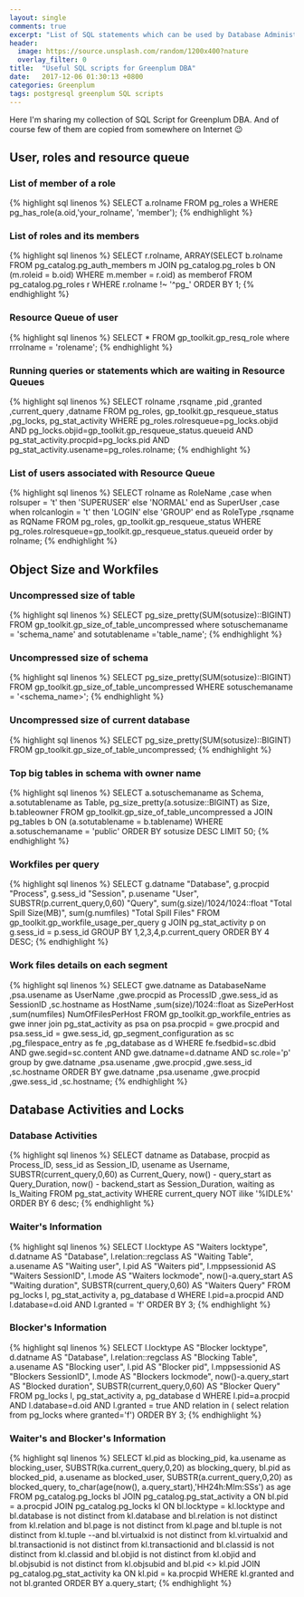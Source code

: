 ```yaml
---
layout: single
comments: true
excerpt: "List of SQL statements which can be used by Database Administrators in day to day life"
header:
  image: https://source.unsplash.com/random/1200x400?nature
  overlay_filter: 0
title:  "Useful SQL scripts for Greenplum DBA"
date:   2017-12-06 01:30:13 +0800
categories: Greenplum
tags: postgresql greenplum SQL scripts
---
```


Here I'm sharing my collection of SQL Script for Greenplum DBA. And of course few of them are copied from somewhere on Internet :wink:

## User, roles and resource queue

### List of member of a role

{% highlight sql linenos %}
SELECT a.rolname
FROM pg_roles a
WHERE pg_has_role(a.oid,'your_rolname', 'member');
{% endhighlight %}


### List of roles and its members

{% highlight sql linenos %}
SELECT r.rolname,
	ARRAY(SELECT b.rolname
	FROM pg_catalog.pg_auth_members m
	JOIN pg_catalog.pg_roles b ON (m.roleid = b.oid)
	WHERE m.member = r.oid) as memberof
FROM pg_catalog.pg_roles r
WHERE r.rolname !~ '^pg_'
ORDER BY 1;
{% endhighlight %}


### Resource Queue of user

{% highlight sql linenos %}
SELECT *
	FROM gp_toolkit.gp_resq_role
	where rrrolname = 'rolename';
{% endhighlight %}


### Running queries or statements which are waiting in Resource Queues

{% highlight sql linenos %}
SELECT
	rolname
	,rsqname
	,pid
	,granted
	,current_query
	,datname
FROM pg_roles, gp_toolkit.gp_resqueue_status
,pg_locks, pg_stat_activity
WHERE pg_roles.rolresqueue=pg_locks.objid
	AND pg_locks.objid=gp_toolkit.gp_resqueue_status.queueid
	AND pg_stat_activity.procpid=pg_locks.pid
	AND pg_stat_activity.usename=pg_roles.rolname;
{% endhighlight %}



### List of users associated with Resource Queue

{% highlight sql linenos %}
SELECT rolname as RoleName
,case
	when rolsuper = 't' then
		'SUPERUSER'
	else
		'NORMAL'
	end as SuperUser
,case
	when rolcanlogin = 't' then
		'LOGIN'
	else
		'GROUP'
end as RoleType
,rsqname as RQName
FROM pg_roles, gp_toolkit.gp_resqueue_status
WHERE pg_roles.rolresqueue=gp_toolkit.gp_resqueue_status.queueid
order by rolname;
{% endhighlight %}


## Object Size and Workfiles

### Uncompressed size of table

{% highlight sql linenos %}
SELECT
	pg_size_pretty(SUM(sotusize)::BIGINT)
FROM gp_toolkit.gp_size_of_table_uncompressed where sotuschemaname = 'schema_name'  and sotutablename ='table_name';
{% endhighlight %}


### Uncompressed size of schema

{% highlight sql linenos %}
SELECT pg_size_pretty(SUM(sotusize)::BIGINT)
FROM gp_toolkit.gp_size_of_table_uncompressed
WHERE sotuschemaname = '<schema_name>';
{% endhighlight %}


### Uncompressed size of current database

{% highlight sql linenos %}
SELECT
	pg_size_pretty(SUM(sotusize)::BIGINT)
FROM gp_toolkit.gp_size_of_table_uncompressed;
{% endhighlight %}


### Top big tables in schema with owner name

{% highlight sql linenos %}
SELECT
	a.sotuschemaname as Schema,
	a.sotutablename as Table,
	pg_size_pretty(a.sotusize::BIGINT) as Size,
	b.tableowner
FROM gp_toolkit.gp_size_of_table_uncompressed a
JOIN pg_tables b ON (a.sotutablename = b.tablename)
WHERE a.sotuschemaname = 'public'
ORDER BY sotusize DESC
LIMIT 50;
{% endhighlight %}


### Workfiles per query

{% highlight sql linenos %}
SELECT
	g.datname "Database",
	g.procpid "Process",
	g.sess_id "Session",
	p.usename "User",
	SUBSTR(p.current_query,0,60) "Query",
	sum(g.size)/1024/1024::float "Total Spill Size(MB)",
	sum(g.numfiles) "Total Spill Files"
FROM gp_toolkit.gp_workfile_usage_per_query g
JOIN pg_stat_activity p on g.sess_id = p.sess_id
GROUP BY 1,2,3,4,p.current_query
ORDER BY 4 DESC;
{% endhighlight %}


### Work files details on each segment

{% highlight sql linenos %}
SELECT
				gwe.datname as DatabaseName
				,psa.usename as UserName
				,gwe.procpid as ProcessID
				,gwe.sess_id as SessionID
				,sc.hostname as HostName
				,sum(size)/1024::float as SizePerHost
				,sum(numfiles) NumOfFilesPerHost
FROM  gp_toolkit.gp_workfile_entries as gwe
inner join pg_stat_activity as psa
				on psa.procpid = gwe.procpid
				and psa.sess_id = gwe.sess_id,
gp_segment_configuration as sc
,pg_filespace_entry as fe
,pg_database as d
WHERE fe.fsedbid=sc.dbid
				AND gwe.segid=sc.content
				AND gwe.datname=d.datname
				AND sc.role='p'
group by
				gwe.datname
				,psa.usename
				,gwe.procpid
				,gwe.sess_id
				,sc.hostname
ORDER BY
				gwe.datname
				,psa.usename
				,gwe.procpid
				,gwe.sess_id
				,sc.hostname;
{% endhighlight %}


## Database Activities and Locks

### Database Activities

{% highlight sql linenos %}
SELECT
datname as Database,
procpid as Process_ID,
sess_id as Session_ID,
usename as Username,
SUBSTR(current_query,0,60) as Current_Query,
now() - query_start as Query_Duration,
now() - backend_start as Session_Duration,
waiting as Is_Waiting
FROM pg_stat_activity
WHERE current_query NOT ilike '%IDLE%'
ORDER BY 6 desc;
{% endhighlight %}


### Waiter's Information

{% highlight sql linenos %}
SELECT
	l.locktype                    AS  "Waiters locktype",
	d.datname                     AS  "Database",
	l.relation::regclass          AS  "Waiting Table",
	a.usename                     AS  "Waiting user",
	l.pid                         AS  "Waiters pid",
	l.mppsessionid                AS  "Waiters SessionID",
	l.mode                        AS  "Waiters lockmode",
	now()-a.query_start           AS  "Waiting duration",
	SUBSTR(current_query,0,60)    AS  "Waiters Query"
FROM
	pg_locks l,
	pg_stat_activity a,
	pg_database d
WHERE l.pid=a.procpid
AND l.database=d.oid
AND l.granted = 'f'
ORDER BY 3;
{% endhighlight %}


### Blocker's Information

{% highlight sql linenos %}
SELECT
	l.locktype                      AS  "Blocker locktype",
	d.datname                       AS  "Database",
	l.relation::regclass            AS  "Blocking Table",
	a.usename                       AS  "Blocking user",
	l.pid                           AS  "Blocker pid",
	l.mppsessionid                  AS  "Blockers SessionID",
	l.mode                          AS  "Blockers lockmode",
	now()-a.query_start             AS  "Blocked duration",
	SUBSTR(current_query,0,60)      AS  "Blocker Query"
FROM
	pg_locks l,
	pg_stat_activity a,
	pg_database d
WHERE l.pid=a.procpid
AND l.database=d.oid
AND l.granted = true
AND relation in ( select relation from pg_locks where granted='f')
ORDER BY 3;
{% endhighlight %}


### Waiter's and Blocker's Information

{% highlight sql linenos %}
SELECT
	kl.pid as blocking_pid,
	ka.usename as blocking_user,
	SUBSTR(ka.current_query,0,20) as blocking_query,
	bl.pid as blocked_pid,
	a.usename as blocked_user,
	SUBSTR(a.current_query,0,20) as blocked_query,
	to_char(age(now(), a.query_start),'HH24h:MIm:SSs') as age
FROM pg_catalog.pg_locks bl
	JOIN pg_catalog.pg_stat_activity a
		ON bl.pid = a.procpid
	JOIN pg_catalog.pg_locks kl
		ON bl.locktype = kl.locktype
		and bl.database is not distinct from kl.database
		and bl.relation is not distinct from kl.relation
		and bl.page is not distinct from kl.page
		and bl.tuple is not distinct from kl.tuple
		--and bl.virtualxid is not distinct from kl.virtualxid
		and bl.transactionid is not distinct from kl.transactionid
		and bl.classid is not distinct from kl.classid
		and bl.objid is not distinct from kl.objid
		and bl.objsubid is not distinct from kl.objsubid
		and bl.pid <> kl.pid
	JOIN pg_catalog.pg_stat_activity ka
		ON kl.pid = ka.procpid
WHERE kl.granted and not bl.granted
ORDER BY a.query_start;
{% endhighlight %}
